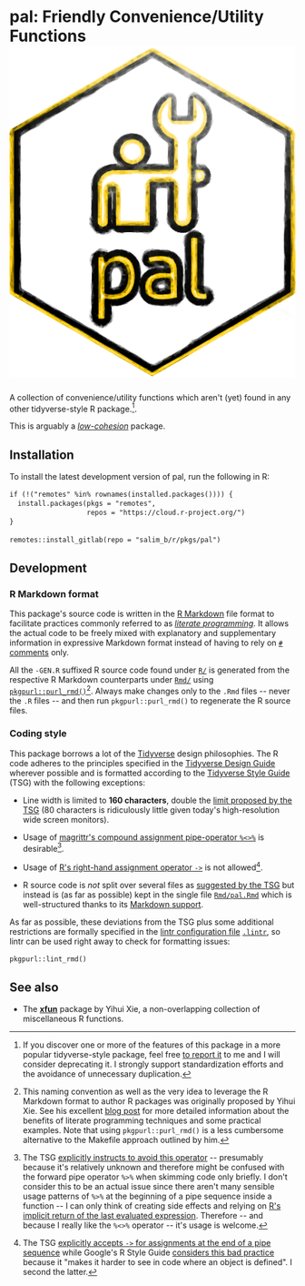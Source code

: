 # pal: Friendly Convenience/Utility Functions <a href="https://rpkg.dev/pal/"><img src="man/figures/logo.png" class="pkg-logo" /></a>

A collection of convenience/utility functions which aren't (yet) found
in any other tidyverse-style R package.[^1].

This is arguably a
[*low-cohesion*](https://en.wikipedia.org/wiki/Cohesion_(computer_science))
package.

## Installation

To install the latest development version of pal, run the following in
R:

``` {.r}
if (!("remotes" %in% rownames(installed.packages()))) {
  install.packages(pkgs = "remotes",
                   repos = "https://cloud.r-project.org/")
}

remotes::install_gitlab(repo = "salim_b/r/pkgs/pal")
```

## Development

### R Markdown format

This package's source code is written in the [R
Markdown](https://rmarkdown.rstudio.com/) file format to facilitate
practices commonly referred to as [*literate
programming*](https://en.wikipedia.org/wiki/Literate_programming). It
allows the actual code to be freely mixed with explanatory and
supplementary information in expressive Markdown format instead of
having to rely on [`#`
comments](https://cran.r-project.org/doc/manuals/r-release/R-lang.html#Comments)
only.

All the `-GEN.R` suffixed R source code found under [`R/`](R/) is
generated from the respective R Markdown counterparts under
[`Rmd/`](Rmd/) using
[`pkgpurl::purl_rmd()`](https://gitlab.com/salim_b/r/pkgs/pkgpurl/)[^2].
Always make changes only to the `.Rmd` files -- never the `.R` files --
and then run `pkgpurl::purl_rmd()` to regenerate the R source files.

### Coding style

This package borrows a lot of the
[Tidyverse](https://www.tidyverse.org/) design philosophies. The R code
adheres to the principles specified in the [Tidyverse Design
Guide](https://principles.tidyverse.org/) wherever possible and is
formatted according to the [Tidyverse Style
Guide](https://style.tidyverse.org/) (TSG) with the following
exceptions:

-   Line width is limited to **160 characters**, double the [limit
    proposed by the
    TSG](https://style.tidyverse.org/syntax.html#long-lines) (80
    characters is ridiculously little given today's high-resolution wide
    screen monitors).

-   Usage of [magrittr's compound assignment pipe-operator
    `%<>%`](https://magrittr.tidyverse.org/reference/compound.html) is
    desirable[^3].

-   Usage of [R's right-hand assignment operator
    `->`](https://rdrr.io/r/base/assignOps.html) is not allowed[^4].

-   R source code is *not* split over several files as [suggested by the
    TSG](https://style.tidyverse.org/package-files.html) but instead is
    (as far as possible) kept in the single file
    [`Rmd/pal.Rmd`](Rmd/pal.Rmd) which is well-structured thanks to its
    [Markdown support](#r-markdown-format).

As far as possible, these deviations from the TSG plus some additional
restrictions are formally specified in the [lintr configuration
file](https://github.com/jimhester/lintr#project-configuration)
[`.lintr`](.lintr), so lintr can be used right away to check for
formatting issues:

``` {.r}
pkgpurl::lint_rmd()
```

## See also

-   The [**xfun**](https://yihui.org/xfun/) package by Yihui Xie, a
    non-overlapping collection of miscellaneous R functions.

[^1]: If you discover one or more of the features of this package in a
    more popular tidyverse-style package, feel free [to report
    it](https://gitlab.com/salim_b/r/pkgs/pal/-/issues/new) to me and I
    will consider deprecating it. I strongly support standardization
    efforts and the avoidance of unnecessary duplication.

[^2]: This naming convention as well as the very idea to leverage the R
    Markdown format to author R packages was originally proposed by
    Yihui Xie. See his excellent [blog post](https://yihui.name/rlp/)
    for more detailed information about the benefits of literate
    programming techniques and some practical examples. Note that using
    `pkgpurl::purl_rmd()` is a less cumbersome alternative to the
    Makefile approach outlined by him.

[^3]: The TSG [explicitly instructs to avoid this
    operator](https://style.tidyverse.org/pipes.html#assignment-2) --
    presumably because it's relatively unknown and therefore might be
    confused with the forward pipe operator `%>%` when skimming code
    only briefly. I don't consider this to be an actual issue since
    there aren't many sensible usage patterns of `%>%` at the beginning
    of a pipe sequence inside a function -- I can only think of creating
    side effects and relying on [R's implicit return of the last
    evaluated expression](https://rdrr.io/r/base/function.html).
    Therefore -- and because I really like the `%<>%` operator -- it's
    usage is welcome.

[^4]: The TSG [explicitly accepts `->` for assignments at the end of a
    pipe sequence](https://style.tidyverse.org/pipes.html#assignment-2)
    while Google's R Style Guide [considers this bad
    practice](https://google.github.io/styleguide/Rguide.html#right-hand-assignment)
    because it "makes it harder to see in code where an object is
    defined". I second the latter.
